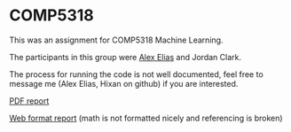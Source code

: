 # COMP5318

This was an assignment for COMP5318 Machine Learning.

The participants in this group were [Alex Elias](hixan.github.io) and Jordan Clark.

The process for running the code is not well documented, feel free to message me (Alex Elias, Hixan on github) if you are interested.

[PDF report](/report/Report.pdf)

[Web format report](/report/report.org) (math is not formatted nicely and referencing is broken)
